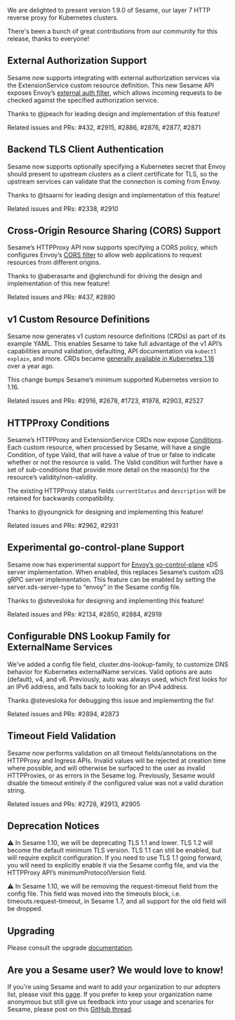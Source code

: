 We are delighted to present version 1.9.0 of Sesame, our layer 7 HTTP reverse proxy for Kubernetes clusters.

There's been a bunch of great contributions from our community for this release, thanks to everyone!

## External Authorization Support
Sesame now supports integrating with external authorization services via the ExtensionService custom resource definition. This new Sesame API exposes Envoy’s [external auth filter](https://www.envoyproxy.io/docs/envoy/latest/configuration/listeners/network_filters/ext_authz_filter#config-network-filters-ext-authz), which allows incoming requests to be checked against the specified authorization service.

Thanks to @jpeach for leading design and implementation of this feature!

Related issues and PRs: #432, #2915, #2886, #2876, #2877, #2871

## Backend TLS Client Authentication
Sesame now supports optionally specifying a Kubernetes secret that Envoy should present to upstream clusters as a client certificate for TLS, so the upstream services can validate that the connection is coming from Envoy.

Thanks to @tsaarni for leading design and implementation of this feature!

Related issues and PRs: #2338, #2910

## Cross-Origin Resource Sharing (CORS) Support
Sesame’s HTTPProxy API now supports specifying a CORS policy, which configures Envoy’s [CORS filter](https://www.envoyproxy.io/docs/envoy/latest/configuration/http/http_filters/cors_filter) to allow web applications to request resources from different origins.

Thanks to @aberasarte and @glerchundi for driving the design and implementation of this new feature!  

Related issues and PRs: #437, #2890

## v1 Custom Resource Definitions
Sesame now generates v1 custom resource definitions (CRDs) as part of its example YAML. This enables Sesame to take full advantage of the v1 API’s capabilities around validation, defaulting, API documentation via `kubectl explain`, and more. CRDs became [generally available in Kubernetes 1.16](https://kubernetes.io/blog/2019/09/18/kubernetes-1-16-release-announcement/#custom-resources-reach-general-availability) over a year ago.

This change bumps Sesame’s minimum supported Kubernetes version to 1.16.

Related issues and PRs: #2916, #2678, #1723, #1978, #2903, #2527

## HTTPProxy Conditions
Sesame’s HTTPProxy and ExtensionService CRDs now expose [Conditions](https://github.com/kubernetes/community/blob/master/contributors/devel/sig-architecture/api-conventions.md#typical-status-properties). Each custom resource, when processed by Sesame, will have a single Condition, of type Valid, that will have a value of true or false to indicate whether or not the resource is valid. The Valid condition will further have a set of sub-conditions that provide more detail on the reason(s) for the resource’s validity/non-validity.

The existing HTTPProxy status fields `currentStatus` and `description` will be retained for backwards compatibility.

Thanks to @youngnick for designing and implementing this feature!

Related issues and PRs: #2962, #2931

## Experimental go-control-plane Support
Sesame now has experimental support for [Envoy’s go-control-plane](https://github.com/envoyproxy/go-control-plane) xDS server implementation. When enabled, this replaces Sesame’s custom xDS gRPC server implementation. This feature can be enabled by setting the server.xds-server-type to “envoy” in the Sesame config file.

Thanks to @stevesloka for designing and implementing this feature!

Related issues and PRs: #2134, #2850, #2884, #2919

## Configurable DNS Lookup Family for ExternalName Services
We’ve added a config file field, cluster.dns-lookup-family, to customize DNS behavior for Kubernetes externalName services. Valid options are auto (default), v4, and v6. Previously, auto was always used, which first looks for an IPv6 address, and falls back to looking for an IPv4 address.

Thanks @stevesloka for debugging this issue and implementing the fix!

Related issues and PRs: #2894, #2873

## Timeout Field Validation
Sesame now performs validation on all timeout fields/annotations on the HTTPProxy and Ingress APIs. Invalid values will be rejected at creation time where possible, and will otherwise be surfaced to the user as invalid HTTPProxies, or as errors in the Sesame log. Previously, Sesame would disable the timeout entirely if the configured value was not a valid duration string.

Related issues and PRs: #2728, #2913, #2905

## Deprecation Notices
⚠️ In Sesame 1.10, we will be deprecating TLS 1.1 and lower. TLS 1.2 will become the default minimum TLS version. TLS 1.1 can still be enabled, but will require explicit configuration. If you need to use TLS 1.1 going forward, you will need to explicitly enable it via the Sesame config file, and via the HTTPProxy API’s minimumProtocolVersion field.

⚠️ In Sesame 1.10, we will be removing the request-timeout field from the config file. This field was moved into the timeouts block, i.e. timeouts.request-timeout, in Sesame 1.7, and all support for the old field will be dropped.

## Upgrading
Please consult the upgrade [documentation](https://projectsesame.io/resources/upgrading/).

## Are you a Sesame user? We would love to know!
If you're using Sesame and want to add your organization to our adopters list, please visit this [page](https://github.com/projectsesame/sesame/blob/master/ADOPTERS.md). If you prefer to keep your organization name anonymous but still give us feedback into your usage and scenarios for Sesame, please post on this [GitHub thread](https://github.com/projectsesame/sesame/issues/1269).